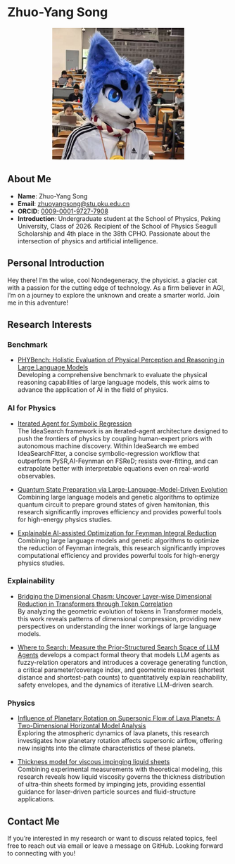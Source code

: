 # Zhuo-Yang Song

<div align="center">
  <img src="https://github.com/SonnyNondegeneracy/SonnyNondegeneracy/blob/main/134E0182B7C3EC12AA59D3390595DE6C.jpg" alt="avatar" width="300"/>
</div>

## About Me

- **Name**: Zhuo-Yang Song
- **Email**: [zhuoyangsong@stu.pku.edu.cn](mailto:zhuoyangsong@stu.pku.edu.cn)
- **ORCID**: [0009-0001-9727-7908](https://orcid.org/0009-0001-9727-7908)
- **Introduction**: Undergraduate student at the School of Physics, Peking University, Class of 2026. Recipient of the School of Physics Seagull Scholarship and 4th place in the 38th CPHO. Passionate about the intersection of physics and artificial intelligence.

## Personal Introduction

Hey there! I’m the wise, cool Nondegeneracy, the physicist. a glacier cat with a passion for the cutting edge of technology. As a firm believer in AGI, I’m on a journey to explore the unknown and create a smarter world. Join me in this adventure!

## Research Interests

### Benchmark

- [PHYBench: Holistic Evaluation of Physical Perception and Reasoning in Large Language Models](https://arxiv.org/abs/2504.16074)  
  Developing a comprehensive benchmark to evaluate the physical reasoning capabilities of large language models, this work aims to advance the application of AI in the field of physics.

### AI for Physics
- [Iterated Agent for Symbolic Regression](https://arxiv.org/abs/2510.08317)  
  The IdeaSearch framework is an iterated-agent architecture designed to push the frontiers of physics by coupling human-expert priors with autonomous machine discovery.
  Within IdeaSearch we embed IdeaSearchFitter, a concise symbolic-regression workflow that outperform PySR,AI-Feynman on FSReD; resists over-fitting, and can extrapolate better with interpretable equations even on real-world observables.
  
- [Quantum State Preparation via Large-Language-Model-Driven Evolution](https://arxiv.org/abs/2505.06347)  
  Combining large language models and genetic algorithms to optimize quantum circuit to prepare ground states of given hamitonian, this research significantly improves efficiency and provides powerful tools for high-energy physics studies.

- [Explainable AI-assisted Optimization for Feynman Integral Reduction](https://arxiv.org/abs/2502.09544)  
  Combining large language models and genetic algorithms to optimize the reduction of Feynman integrals, this research significantly improves computational efficiency and provides powerful tools for high-energy physics studies.

### Explainability

- [Bridging the Dimensional Chasm: Uncover Layer-wise Dimensional Reduction in Transformers through Token Correlation](https://arxiv.org/abs/2503.22547)  
  By analyzing the geometric evolution of tokens in Transformer models, this work reveals patterns of dimensional compression, providing new perspectives on understanding the inner workings of large language models.

- [Where to Search: Measure the Prior-Structured Search Space of LLM Agents](https://arxiv.org/abs/2510.14846)
  develops a compact formal theory that models LLM agents as fuzzy-relation operators and introduces a coverage generating function, a critical parameter/coverage index, and geometric measures (shortest distance and shortest-path counts) to quantitatively explain reachability, safety envelopes, and the dynamics of iterative LLM-driven search.

### Physics

- [Influence of Planetary Rotation on Supersonic Flow of Lava Planets: A Two-Dimensional Horizontal Model Analysis](https://doi.org/10.3847/1538-4357/adc80a)  
  Exploring the atmospheric dynamics of lava planets, this research investigates how planetary rotation affects supersonic airflow, offering new insights into the climate characteristics of these planets.

- [Thickness model for viscous impinging liquid sheets](https://doi.org/10.1017/jfm.2025.10219 )  
  Combining experimental measurements with theoretical modeling, this research reveals how liquid viscosity governs the thickness distribution of ultra-thin sheets formed by impinging jets, providing essential guidance for laser-driven particle sources and fluid-structure applications.

## Contact Me

If you’re interested in my research or want to discuss related topics, feel free to reach out via email or leave a message on GitHub. Looking forward to connecting with you!
